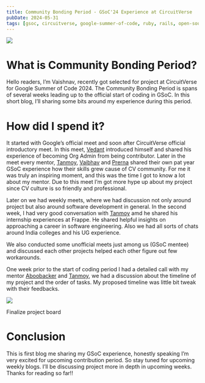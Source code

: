 ```yaml
---
title: Community Bonding Period - GSoC'24 Experience at CircuitVerse
pubDate: 2024-05-31
tags: [gsoc, circuitverse, google-summer-of-code, ruby, rails, open-source]
---
```


![](https://miro.medium.com/v2/resize:fit:700/1*8UWPtAsUzNvZnUtuRBvkMQ.png)

What is Community Bonding Period?
=================================

Hello readers, I’m Vaishnav, recently got selected for project at CircuitVerse for Google Summer of Code 2024. The Community Bonding Period is spans of several weeks leading up to the official start of coding in GSoC. In this short blog, I’ll sharing some bits around my experience during this period.

How did I spend it?
===================

It started with Google’s official meet and soon after CircuitVerse official introductory meet. In this meet, [Vedant](https://github.com/vedant-jain03) introduced himself and shared his experience of becoming Org Admin from being contributor. Later in the meet every mentor, [Tanmoy](https://github.com/tanmoysrt), [Vaibhav](https://github.com/VaibhavUpreti) and [Prerna](https://github.com/Prerna-0202) shared their own pat year GSoC experience how their skills grew cause of CV community. For me it was truly an inspiring moment, and this was the time I got to know a lot about my mentor. Due to this meet I’m got more hype up about my project since CV culture is so friendly and professional.

Later on we had weekly meets, where we had discussion not only around project but also around software development in general. In the second week, I had very good conversation with [Tanmoy](https://github.com/tanmoysrt) amd he shared his internship experiences at Frappe. He shared helpful insights on approaching a career in software engineering. Also we had all sorts of chats around India colleges and his UG experience.

We also conducted some unofficial meets just among us (GSoC mentee) and discussed each other projects helped each other figure out few workarounds.

One week prior to the start of coding period I had a detailed call with my mentor [Aboobacker](https://github.com/tachyons) and [Tanmoy](https://github.com/tanmoysrt), we had a discussion about the timeline of my project and the order of tasks. My proposed timeline was little bit tweak with their feedbacks.

![](https://miro.medium.com/v2/resize:fit:700/1*bhpcRN4Fq5BcqGw30_KNwg.png)

Finalize project board

Conclusion
==========

This is first blog me sharing my GSoC experience, honestly speaking I’m very excited for upcoming contribution period. So stay tuned for upcoming weekly blogs. I’ll be discussing project more in depth in upcoming weeks. Thanks for reading so far!!

